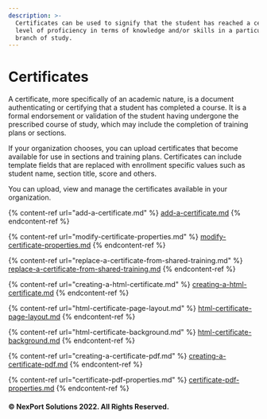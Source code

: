 ```yaml
---
description: >-
  Certificates can be used to signify that the student has reached a certain
  level of proficiency in terms of knowledge and/or skills in a particular
  branch of study.
---
```


# Certificates

A certificate, more specifically of an academic nature, is a document authenticating or certifying that a student has completed a course. It is a formal endorsement or validation of the student having undergone the prescribed course of study, which may include the completion of training plans or sections.

If your organization chooses, you can upload certificates that become available for use in sections and training plans. Certificates can include template fields that are replaced with enrollment specific values such as student name, section title, score and others.

You can upload, view and manage the certificates available in your organization.

{% content-ref url="add-a-certificate.md" %}
[add-a-certificate.md](add-a-certificate.md)
{% endcontent-ref %}

{% content-ref url="modify-certificate-properties.md" %}
[modify-certificate-properties.md](modify-certificate-properties.md)
{% endcontent-ref %}

{% content-ref url="replace-a-certificate-from-shared-training.md" %}
[replace-a-certificate-from-shared-training.md](replace-a-certificate-from-shared-training.md)
{% endcontent-ref %}

{% content-ref url="creating-a-html-certificate.md" %}
[creating-a-html-certificate.md](creating-a-html-certificate.md)
{% endcontent-ref %}

{% content-ref url="html-certificate-page-layout.md" %}
[html-certificate-page-layout.md](html-certificate-page-layout.md)
{% endcontent-ref %}

{% content-ref url="html-certificate-background.md" %}
[html-certificate-background.md](html-certificate-background.md)
{% endcontent-ref %}

{% content-ref url="creating-a-certificate-pdf.md" %}
[creating-a-certificate-pdf.md](creating-a-certificate-pdf.md)
{% endcontent-ref %}

{% content-ref url="certificate-pdf-properties.md" %}
[certificate-pdf-properties.md](certificate-pdf-properties.md)
{% endcontent-ref %}

#### &#x20;© NexPort Solutions 2022. All Rights Reserved.
